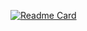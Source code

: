 [![Readme Card](https://github-readme-stats.vercel.app/api/pin/?username=sntgl)](https://github.com/anuraghazra/github-readme-stats)
